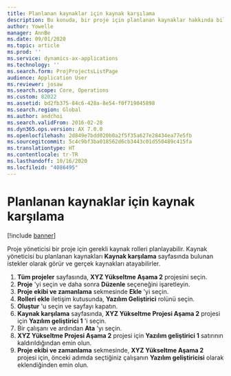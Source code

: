 ```yaml
---
title: Planlanan kaynaklar için kaynak karşılama
description: Bu konuda, bir proje için planlanan kaynaklar hakkında bilgiler sağlanmaktadır.
author: Yowelle
manager: AnnBe
ms.date: 09/01/2020
ms.topic: article
ms.prod: ''
ms.service: dynamics-ax-applications
ms.technology: ''
ms.search.form: ProjProjectsListPage
audience: Application User
ms.reviewer: josaw
ms.search.scope: Core, Operations
ms.custom: 82022
ms.assetid: bd2fb375-84c6-428a-8e54-f0f719045898
ms.search.region: Global
ms.author: andchoi
ms.search.validFrom: 2016-02-28
ms.dyn365.ops.version: AX 7.0.0
ms.openlocfilehash: 2d849e7bdd020b0a2f5f35a627e28434ea77e5fb
ms.sourcegitcommit: 5c4c9bf3ba018562d6cb3443c01d550489c415fa
ms.translationtype: HT
ms.contentlocale: tr-TR
ms.lasthandoff: 10/16/2020
ms.locfileid: "4086495"
---
```

# <a name="resource-fulfillment-for-planned-resources"></a>Planlanan kaynaklar için kaynak karşılama

[!include [banner](../includes/banner.md)]

Proje yöneticisi bir proje için gerekli kaynak rolleri planlayabilir. Kaynak yöneticisi bu planlanan kaynakları **Kaynak karşılama** sayfasında bulunan istekler olarak görür ve gerçek kaynakları atayabilirler.

1. **Tüm projeler** sayfasında, **XYZ Yükseltme Aşama 2** projesini seçin.
2. **Proje** 'yi seçin ve daha sonra **Düzenle** seçeneğini işaretleyin.
3. **Proje ekibi ve zamanlama** sekmesinde **Ekle** 'yi seçin.
4. **Rolleri ekle** iletişim kutusunda, **Yazılım Geliştirici** rolünü seçin.
5. **Oluştur** 'u seçin ve sayfayı kapatın.
6. **Kaynak karşılama** sayfasında, **XYZ Yükseltme Projesi Aşama 2** projesi için **Yazılım geliştirici 1** 'i seçin.
7. Bir çalışanı ve ardından **Ata** 'yı seçin.
8. **XYZ Yükseltme Projesi Aşama 2** projesi için **Yazılım geliştirici 1** satırının kaldırıldığından emin olun.
9. **Proje ekibi ve zamanlama** sekmesinde, **XYZ Yükseltme Aşama 2** projesi için, önceki adımda seçtiğiniz çalışanın **Yazılım geliştiricisi** olarak eklendiğinden emin olun.
